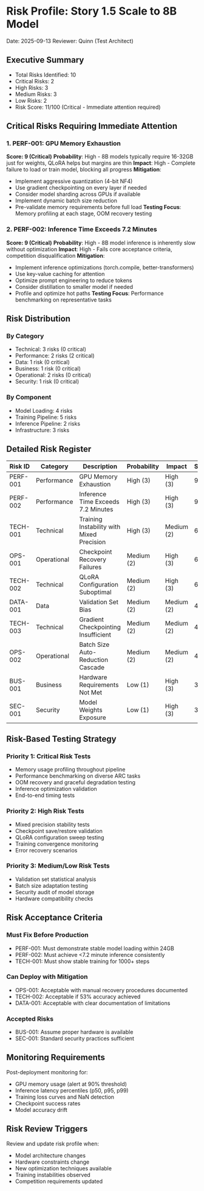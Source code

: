 # Risk Profile: Story 1.5 Scale to 8B Model

Date: 2025-09-13
Reviewer: Quinn (Test Architect)

## Executive Summary

- Total Risks Identified: 10
- Critical Risks: 2
- High Risks: 3
- Medium Risks: 3
- Low Risks: 2
- Risk Score: 11/100 (Critical - Immediate attention required)

## Critical Risks Requiring Immediate Attention

### 1. PERF-001: GPU Memory Exhaustion

**Score: 9 (Critical)**
**Probability**: High - 8B models typically require 16-32GB just for weights, QLoRA helps but margins are thin
**Impact**: High - Complete failure to load or train model, blocking all progress
**Mitigation**:
- Implement aggressive quantization (4-bit NF4)
- Use gradient checkpointing on every layer if needed
- Consider model sharding across GPUs if available
- Implement dynamic batch size reduction
- Pre-validate memory requirements before full load
**Testing Focus**: Memory profiling at each stage, OOM recovery testing

### 2. PERF-002: Inference Time Exceeds 7.2 Minutes

**Score: 9 (Critical)**
**Probability**: High - 8B model inference is inherently slow without optimization
**Impact**: High - Fails core acceptance criteria, competition disqualification
**Mitigation**:
- Implement inference optimizations (torch.compile, better-transformers)
- Use key-value caching for attention
- Optimize prompt engineering to reduce tokens
- Consider distillation to smaller model if needed
- Profile and optimize hot paths
**Testing Focus**: Performance benchmarking on representative tasks

## Risk Distribution

### By Category
- Technical: 3 risks (0 critical)
- Performance: 2 risks (2 critical)
- Data: 1 risk (0 critical)
- Business: 1 risk (0 critical)
- Operational: 2 risks (0 critical)
- Security: 1 risk (0 critical)

### By Component
- Model Loading: 4 risks
- Training Pipeline: 5 risks
- Inference Pipeline: 2 risks
- Infrastructure: 3 risks

## Detailed Risk Register

| Risk ID | Category | Description | Probability | Impact | Score | Priority |
|---------|----------|-------------|-------------|---------|--------|----------|
| PERF-001 | Performance | GPU Memory Exhaustion | High (3) | High (3) | 9 | Critical |
| PERF-002 | Performance | Inference Time Exceeds 7.2 Minutes | High (3) | High (3) | 9 | Critical |
| TECH-001 | Technical | Training Instability with Mixed Precision | High (3) | Medium (2) | 6 | High |
| OPS-001 | Operational | Checkpoint Recovery Failures | Medium (2) | High (3) | 6 | High |
| TECH-002 | Technical | QLoRA Configuration Suboptimal | Medium (2) | High (3) | 6 | High |
| DATA-001 | Data | Validation Set Bias | Medium (2) | Medium (2) | 4 | Medium |
| TECH-003 | Technical | Gradient Checkpointing Insufficient | Medium (2) | Medium (2) | 4 | Medium |
| OPS-002 | Operational | Batch Size Auto-Reduction Cascade | Medium (2) | Medium (2) | 4 | Medium |
| BUS-001 | Business | Hardware Requirements Not Met | Low (1) | High (3) | 3 | Low |
| SEC-001 | Security | Model Weights Exposure | Low (1) | High (3) | 3 | Low |

## Risk-Based Testing Strategy

### Priority 1: Critical Risk Tests
- Memory usage profiling throughout pipeline
- Performance benchmarking on diverse ARC tasks
- OOM recovery and graceful degradation testing
- Inference optimization validation
- End-to-end timing tests

### Priority 2: High Risk Tests
- Mixed precision stability tests
- Checkpoint save/restore validation
- QLoRA configuration sweep testing
- Training convergence monitoring
- Error recovery scenarios

### Priority 3: Medium/Low Risk Tests
- Validation set statistical analysis
- Batch size adaptation testing
- Security audit of model storage
- Hardware compatibility checks

## Risk Acceptance Criteria

### Must Fix Before Production
- PERF-001: Must demonstrate stable model loading within 24GB
- PERF-002: Must achieve <7.2 minute inference consistently
- TECH-001: Must show stable training for 1000+ steps

### Can Deploy with Mitigation
- OPS-001: Acceptable with manual recovery procedures documented
- TECH-002: Acceptable if 53% accuracy achieved
- DATA-001: Acceptable with clear documentation of limitations

### Accepted Risks
- BUS-001: Assume proper hardware is available
- SEC-001: Standard security practices sufficient

## Monitoring Requirements

Post-deployment monitoring for:
- GPU memory usage (alert at 90% threshold)
- Inference latency percentiles (p50, p95, p99)
- Training loss curves and NaN detection
- Checkpoint success rates
- Model accuracy drift

## Risk Review Triggers

Review and update risk profile when:
- Model architecture changes
- Hardware constraints change
- New optimization techniques available
- Training instabilities observed
- Competition requirements updated